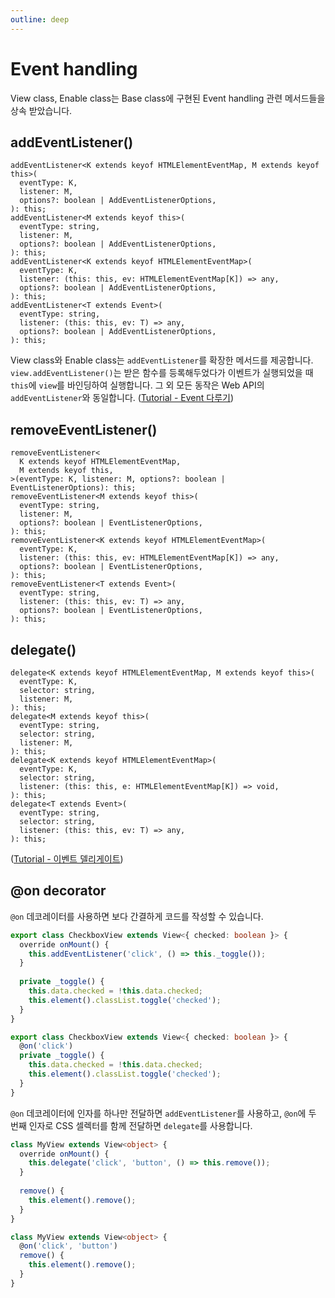 ```yaml
---
outline: deep
---
```


# Event handling

View class, Enable class는 Base class에 구현된 Event handling 관련 메서드들을 상속 받았습니다.

## addEventListener()

```
addEventListener<K extends keyof HTMLElementEventMap, M extends keyof this>(
  eventType: K,
  listener: M,
  options?: boolean | AddEventListenerOptions,
): this;
addEventListener<M extends keyof this>(
  eventType: string,
  listener: M,
  options?: boolean | AddEventListenerOptions,
): this;
addEventListener<K extends keyof HTMLElementEventMap>(
  eventType: K,
  listener: (this: this, ev: HTMLElementEventMap[K]) => any,
  options?: boolean | AddEventListenerOptions,
): this;
addEventListener<T extends Event>(
  eventType: string,
  listener: (this: this, ev: T) => any,
  options?: boolean | AddEventListenerOptions,
): this;
```

View class와 Enable class는 `addEventListener`를 확장한 메서드를 제공합니다. `view.addEventListener()`는 받은 함수를 등록해두었다가 이벤트가 실행되었을 때 `this`에 `view`를 바인딩하여 실행합니다. 그 외 모든 동작은 Web API의 `addEventListener`와 동일합니다. ([Tutorial - Event 다루기](/tutorial/event.html))

## removeEventListener() 

```
removeEventListener<
  K extends keyof HTMLElementEventMap,
  M extends keyof this,
>(eventType: K, listener: M, options?: boolean | EventListenerOptions): this;
removeEventListener<M extends keyof this>(
  eventType: string,
  listener: M,
  options?: boolean | EventListenerOptions,
): this;
removeEventListener<K extends keyof HTMLElementEventMap>(
  eventType: K,
  listener: (this: this, ev: HTMLElementEventMap[K]) => any,
  options?: boolean | EventListenerOptions,
): this;
removeEventListener<T extends Event>(
  eventType: string,
  listener: (this: this, ev: T) => any,
  options?: boolean | EventListenerOptions,
): this;
```

## delegate()

```
delegate<K extends keyof HTMLElementEventMap, M extends keyof this>(
  eventType: K,
  selector: string,
  listener: M,
): this;
delegate<M extends keyof this>(
  eventType: string,
  selector: string,
  listener: M,
): this;
delegate<K extends keyof HTMLElementEventMap>(
  eventType: K,
  selector: string,
  listener: (this: this, e: HTMLElementEventMap[K]) => void,
): this;
delegate<T extends Event>(
  eventType: string,
  selector: string,
  listener: (this: this, ev: T) => any,
): this;
```

([Tutorial - 이벤트 델리게이트](/tutorial/event.html#이벤트-델리게이트))

## @on decorator

`@on` 데코레이터를 사용하면 보다 간결하게 코드를 작성할 수 있습니다. 

```typescript
export class CheckboxView extends View<{ checked: boolean }> {
  override onMount() {
    this.addEventListener('click', () => this._toggle());
  }
  
  private _toggle() {
    this.data.checked = !this.data.checked;
    this.element().classList.toggle('checked');
  }
}

export class CheckboxView extends View<{ checked: boolean }> {
  @on('click')
  private _toggle() {
    this.data.checked = !this.data.checked;
    this.element().classList.toggle('checked');
  }
}
```

`@on` 데코레이터에 인자를 하나만 전달하면 `addEventListener`를 사용하고, `@on`에 두 번째 인자로 CSS 셀렉터를 함께 전달하면 `delegate`를 사용합니다. 

```typescript
class MyView extends View<object> {
  override onMount() {
    this.delegate('click', 'button', () => this.remove());
  }
  
  remove() {
    this.element().remove();
  }
}

class MyView extends View<object> {
  @on('click', 'button')
  remove() {
    this.element().remove();
  }
}
```



